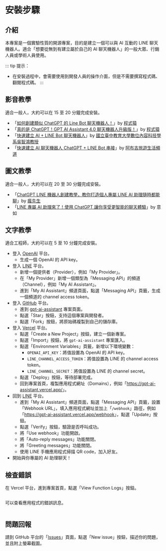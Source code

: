 <script setup>
import { withBase } from '@vuepress/client'
</script>

# 安裝步驟

## 介紹

本專案是一個實驗性質的開源專案，目的是建立一個可以與 AI 互動的 LINE 聊天機器人。適合「想要從無到有建立屬於自己的 AI 聊天機器人」的一般大眾、行銷人員或學術人員使用。

::: tip 提示：

- 在安裝過程中，會需要使用到開發人員的操作介面，但是不需要撰寫程式碼、翻閱程式碼。
:::

## 影音教學

適合一般人，大約可以在 15 至 20 分鐘完成安裝。

- 「[如何創建類似 ChatGPT 的 Line Bot 聊天機器人！](https://www.youtube.com/watch?v=uHsCou1AfEU)」by [程式猿](https://www.youtube.com/@appfromape)
- 「[真的是 ChatGPT！GPT AI Assistant 4.0 聊天機器人升級版！](https://www.youtube.com/watch?v=77ggAZPy0mI)」by [程式猿](https://www.youtube.com/@appfromape)
- 「[快速建立 AI + LINE Bot 聊天機器人](https://www.youtube.com/watch?v=D8b1WrmXgUE)」by [國立臺中教育大學數位內容科技學系吳智鴻教授](https://www.youtube.com/@profchwu)
- 「[快速建立 AI 聊天機器人 ChatGPT + LINE Bot 串接](https://www.youtube.com/watch?v=cKUNwqddBUM)」by [阿布吉旅遊生活頻道](https://www.youtube.com/@AndyLiang)

## 圖文教學

適合一般人，大約可以在 20 至 30 分鐘完成安裝。

- 「[ChatGPT LINE 機器人創建教學，教你打造個人專屬 LINE AI 助理隨時都能聊](https://mrmad.com.tw/chatgpt-line-robot-creation-teaching)」by [瘋先生](https://mrmad.com.tw/)
- 「[LINE 專屬 AI 助理來了！使用 ChatGPT 讓你享受更智能的聊天體驗](https://www.lccnet.com.tw/lccnet/article/details/2246)」by 意如

## 文字教學

適合工程師，大約可以在 5 至 10 分鐘完成安裝。

- 登入 [OpenAI](https://beta.openai.com/) 平台。
  - 生成一個 OpenAI 的 <a :href="withBase('/images/openai-api-key.png')" target="_blank">API key</a>。
- 登入 [LINE](https://developers.line.biz/zh-hant/) 平台。
  - 新增一個提供者（Provider），例如「My Provider」。
  - 在「My Provider」新增一個類型為「Messaging API」的頻道（Channel），例如「My AI Assistant」。
  - 進到「My AI Assistant」頻道頁面，點選「Messaging API」頁籤，生成一個頻道的 <a :href="withBase('/images/line-channel-access-token.png')" target="_blank">channel access token</a>。
- 登入 [GitHub](https://github.com/) 平台。
  - 進到 [gpt-ai-assistant](https://github.com/memochou1993/gpt-ai-assistant) 專案頁面。
  - 點選「Star」按鈕，支持這個專案與開發者。
  - 點選「Fork」按鈕，將原始碼複製到自己的儲存庫。
- 登入 [Vercel](https://vercel.com/) 平台。
  - 點選「Create a New Project」按鈕，建立一個新專案。
  - 點選「Import」按鈕，將 `gpt-ai-assistant` 專案匯入。
  - 點選「Environment Variables」頁籤，新增以下環境變數：
    - `OPENAI_API_KEY`：將值設置為 OpenAI 的 <a :href="withBase('/images/openai-api-key.png')" target="_blank">API key</a>。
    - `LINE_CHANNEL_ACCESS_TOKEN`：將值設置為 LINE 的 <a :href="withBase('/images/line-channel-access-token.png')" target="_blank">channel access token</a>。
    - `LINE_CHANNEL_SECRET`：將值設置為 LINE 的 <a :href="withBase('/images/line-channel-secret.png')" target="_blank">channel secret</a>。
  - 點選「Deploy」按鈕，等待部署完成。
  - 回到專案首頁，複製應用程式網址（Domains），例如「<https://gpt-ai-assistant.vercel.app/>」。
- 回到 [LINE](https://developers.line.biz/zh-hant/) 平台。
  - 進到「My AI Assistant」頻道頁面，點選「Messaging API」頁籤，設置「Webhook URL」，填入應用程式網址並加上「`/webhook`」路徑，例如「<https://gpt-ai-assistant.vercel.app/webhook>」，點選「Update」按鈕。
  - 點選「Verify」按鈕，驗證是否呼叫成功。
  - 將「Use webhook」功能開啟。
  - 將「Auto-reply messages」功能關閉。
  - 將「Greeting messages」功能關閉。
  - 使用 LINE 手機應用程式掃描 QR code，加入好友。
- 開始與你專屬的 AI 助理聊天！

## 檢查錯誤

在 Vercel 平台，進到專案首頁，點選「View Function Logs」按鈕。

<div align="center">
  <img :src="withBase('/images/vercel-view-logs.png')" width="600"/>
</div>

可以查看應用程式的錯誤訊息。

<div align="center">
  <img :src="withBase('/images/vercel-logs.png')" width="600"/>
</div>

## 問題回報

請到 GitHub 平台的「[Issues](https://github.com/memochou1993/gpt-ai-assistant/issues)」頁面，點選「New issue」按鈕，描述你的問題，並且附上螢幕截圖。

